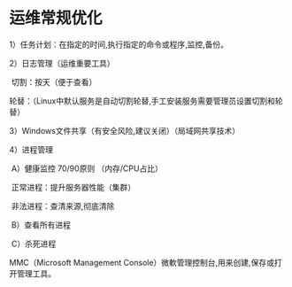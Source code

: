 # 运维常规优化

1）任务计划：在指定的时间,执行指定的命令或程序,监控,备份。

2）日志管理（运维重要工具）

​   切割：按天（便于查看）

​   轮替：（Linux中默认服务是自动切割轮替,手工安装服务需要管理员设置切割和轮替）

3）Windows文件共享（有安全风险,建议关闭）（局域网共享技术）

4）进程管理

​   A）健康监控 70/90原则 （内存/CPU占比）

​           正常进程：提升服务器性能（集群）

​           非法进程：查清来源,彻底清除

​   B）查看所有进程

​   C）杀死进程

MMC（Microsoft Management Console）微軟管理控制台,用来创建,保存或打开管理工具。
